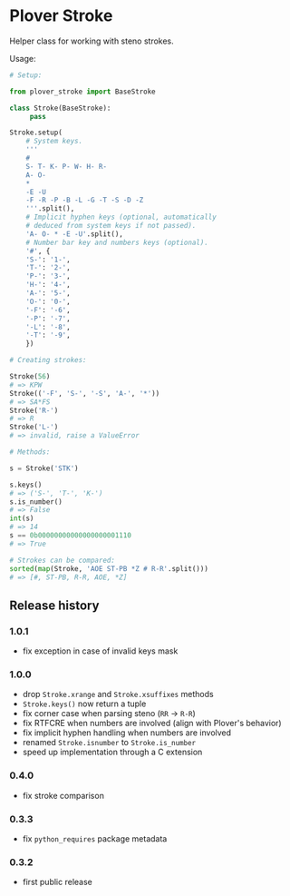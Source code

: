 # Plover Stroke

Helper class for working with steno strokes.

Usage:

``` python
# Setup:

from plover_stroke import BaseStroke

class Stroke(BaseStroke):
     pass

Stroke.setup(
    # System keys.
    '''
    #
    S- T- K- P- W- H- R-
    A- O-
    *
    -E -U
    -F -R -P -B -L -G -T -S -D -Z
    '''.split(),
    # Implicit hyphen keys (optional, automatically
    # deduced from system keys if not passed).
    'A- O- * -E -U'.split(),
    # Number bar key and numbers keys (optional).
    '#', {
    'S-': '1-',
    'T-': '2-',
    'P-': '3-',
    'H-': '4-',
    'A-': '5-',
    'O-': '0-',
    '-F': '-6',
    '-P': '-7',
    '-L': '-8',
    '-T': '-9',
    })

# Creating strokes:

Stroke(56)
# => KPW
Stroke(('-F', 'S-', '-S', 'A-', '*')) 
# => SA*FS
Stroke('R-')
# => R
Stroke('L-')
# => invalid, raise a ValueError

# Methods:

s = Stroke('STK')

s.keys()
# => ('S-', 'T-', 'K-')
s.is_number()
# => False
int(s)
# => 14
s == 0b00000000000000000001110
# => True

# Strokes can be compared:
sorted(map(Stroke, 'AOE ST-PB *Z # R-R'.split()))
# => [#, ST-PB, R-R, AOE, *Z]
```


## Release history

### 1.0.1

* fix exception in case of invalid keys mask


### 1.0.0

* drop `Stroke.xrange` and `Stroke.xsuffixes` methods
* `Stroke.keys()` now return a tuple
* fix corner case when parsing steno (`RR` -> `R-R`)
* fix RTFCRE when numbers are involved (align with Plover's behavior)
* fix implicit hyphen handling when numbers are involved
* renamed `Stroke.isnumber` to `Stroke.is_number`
* speed up implementation through a C extension


### 0.4.0

* fix stroke comparison


### 0.3.3

* fix `python_requires` package metadata


### 0.3.2

* first public release
